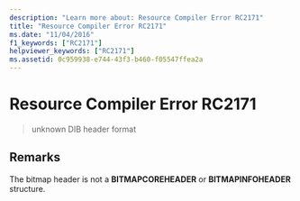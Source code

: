 ```yaml
---
description: "Learn more about: Resource Compiler Error RC2171"
title: "Resource Compiler Error RC2171"
ms.date: "11/04/2016"
f1_keywords: ["RC2171"]
helpviewer_keywords: ["RC2171"]
ms.assetid: 0c959938-e744-43f3-b460-f05547ffea2a
---
```

# Resource Compiler Error RC2171

> unknown DIB header format

## Remarks

The bitmap header is not a **BITMAPCOREHEADER** or **BITMAPINFOHEADER** structure.
